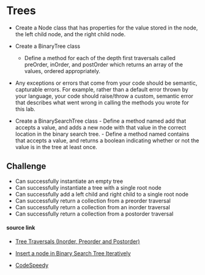 # Trees
- Create a Node class that has properties for the value stored in the node, the left child node, and the right child node.
- Create a BinaryTree class
     - Define a method for each of the depth first traversals called preOrder, inOrder, and postOrder which returns an array of the values, ordered appropriately.
- Any exceptions or errors that come from your code should be semantic, capturable errors. For example, rather than a default error thrown by your language, your code should raise/throw a custom, semantic error that describes what went wrong in calling the methods you wrote for this lab.

- Create a BinarySearchTree class
      - Define a method named add that accepts a value, and adds a new node with that value in the correct location in the binary search tree.
      - Define a method named contains that accepts a value, and returns a boolean indicating whether or not the value is in the tree at least once.

## Challenge
- Can successfully instantiate an empty tree
- Can successfully instantiate a tree with a single root node
- Can successfully add a left child and right child to a single root node
- Can successfully return a collection from a preorder traversal
- Can successfully return a collection from an inorder traversal
- Can successfully return a collection from a postorder traversal


#### source link
- [Tree Traversals (Inorder, Preorder and Postorder)](https://www.geeksforgeeks.org/tree-traversals-inorder-preorder-and-postorder/)

- [Insert a node in Binary Search Tree Iteratively](https://www.geeksforgeeks.org/insert-a-node-in-binary-search-tree-iteratively/)

- [CodeSpeedy](https://www.codespeedy.com/how-to-implement-binary-tree-in-python/)